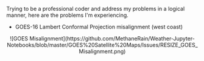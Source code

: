 Trying to be a professional coder and address my problems in a logical manner, here are the problems I'm experiencing.

* GOES-16 Lambert Conformal Projection misalignment (west coast)

<p align="center">
  ![GOES Misalignment](https://github.com/MethaneRain/Weather-Jupyter-Notebooks/blob/master/GOES%20Satellite%20Maps/Issues/RESIZE_GOES_Misalignment.png)

</p>
